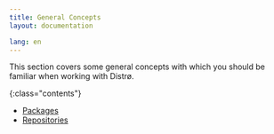 ```yaml
---
title: General Concepts
layout: documentation

lang: en
---
```


This section covers some general concepts with which you should be familiar when working
with Distrø.

{:class="contents"}
+ [Packages](/docs/en/general-concepts/packages.html)
+ [Repositories](/docs/en/general-concepts/repositories.html)
